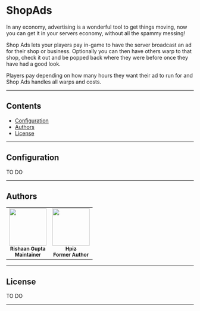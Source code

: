 # ShopAds
In any economy, advertising is a wonderful tool to get things moving, now you can get it in your servers economy, without all the spammy messing!

Shop Ads lets your players pay in-game to have the server broadcast an ad for their shop or business. Optionally you can then have others warp to that shop, check it out and be popped back where they were before once they have had a good look.

Players pay depending on how many hours they want their ad to run for and Shop Ads handles all warps and costs.

---
## Contents
 - [Configuration](#Configuration)
 - [Authors](#Authors)
 - [License](#License)
---

## Configuration

TO DO

---

## Authors

<table>
    <tr>
        <td align="center"><a href="https://github.com/nofishleft"><img src="https://avatars.githubusercontent.com/u/38971061" width="100px;" alt=""/><br /><sub><b>Rishaan Gupta</b></sub></a><br /><sub><b>Maintainer</b></sub></td>
        <td align="center"><a href="https://github.com/hpiz"><img src="https://avatars0.githubusercontent.com/u/780390" width="100px;" alt=""/><br /><sub><b>Hpiz</b></sub></a><br /><sub><b>Former Author</b></sub></td>
    </tr>
</table>

---

## License

TO DO

---

[nofishleft-github]: https://github.com/nofishleft
[hpiz-github]: https://github.com/hpiz